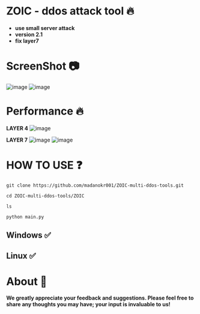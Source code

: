 # ZOIC - ddos attack tool 🔥

- **use small server attack**
- **version 2.1**
- **fix layer7**
  
# ScreenShot 📷
![image](https://github.com/user-attachments/assets/72d103d6-4535-4750-9bd9-ff75ad59b95f)
![image](https://github.com/user-attachments/assets/668932b2-2839-46cd-9640-242d658abedb)



# Performance 🔥
**LAYER 4**
![image](https://github.com/user-attachments/assets/f9cb37c7-6de2-4883-bfb5-8dcd75b2d14c)

**LAYER 7**
![image](https://github.com/user-attachments/assets/01f80c2a-dc7e-4ea1-ac9a-435e68c3d141)
![image](https://github.com/user-attachments/assets/983bd6d2-3cce-4360-a1e6-5659bfcaa1e3)

# HOW TO USE ❓
```
git clone https://github.com/madanokr001/ZOIC-multi-ddos-tools.git
```
```
cd ZOIC-multi-ddos-tools/ZOIC
```
```
ls
```
```
python main.py
```

## Windows ✅
## Linux ✅

# About 🤑
**We greatly appreciate your feedback and suggestions. Please feel free to share any thoughts you may have; your input is invaluable to us!**






